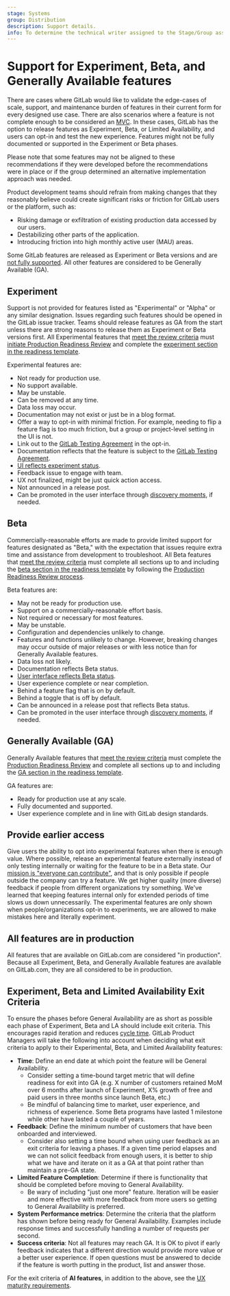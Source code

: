 ```yaml
---
stage: Systems
group: Distribution
description: Support details.
info: To determine the technical writer assigned to the Stage/Group associated with this page, see https://handbook.gitlab.com/handbook/product/ux/technical-writing/#assignments
---
```


# Support for Experiment, Beta, and Generally Available features

There are cases where GitLab would like to validate the edge-cases of scale, support, and maintenance burden of features in their current form for every designed use case.
There are also scenarios where a feature is not complete enough to be considered an [MVC](https://handbook.gitlab.com/handbook/product/product-principles/#the-minimal-viable-change-mvc).
In these cases, GitLab has the option to release features as Experiment, Beta, or Limited Availability, and users can opt-in and test the new experience.
Features might not be fully documented or supported in the Experiment or Beta phases.

Please note that some features may not be aligned to these recommendations if they were developed before the recommendations were in place or if the group determined an alternative implementation approach was needed.

Product development teams should refrain from making changes that they reasonably believe could create significant risks or friction for GitLab users or the platform, such as:

- Risking damage or exfiltration of existing production data accessed by our users.
- Destabilizing other parts of the application.
- Introducing friction into high monthly active user (MAU) areas.

Some GitLab features are released as Experiment or Beta versions and are
[not fully supported](https://about.gitlab.com/support/statement-of-support/#experiment-beta-features).
All other features are considered to be Generally Available (GA).

## Experiment

Support is not provided for features listed as "Experimental" or "Alpha" or any similar designation. Issues regarding such features should be opened in the GitLab issue tracker. Teams should release features as GA from the start unless there are strong reasons to release them as Experiment or Beta versions first.
All Experimental features that [meet the review criteria](https://handbook.gitlab.com/handbook/engineering/infrastructure/production/readiness/#criteria-for-starting-a-production-readiness-review) must [initiate Production Readiness Review](https://handbook.gitlab.com/handbook/engineering/infrastructure/production/readiness/#process) and complete the [experiment section in the readiness template](https://gitlab.com/gitlab-com/gl-infra/readiness/-/blob/master/.gitlab/issue_templates/production_readiness.md#experiment).

Experimental features are:

- Not ready for production use.
- No support available.
- May be unstable.
- Can be removed at any time.
- Data loss may occur.
- Documentation may not exist or just be in a blog format.
- Offer a way to opt-in with minimal friction. For example, needing to flip a feature flag is too much friction, but a group or project-level setting in the UI is not.
- Link out to the [GitLab Testing Agreement](https://about.gitlab.com/handbook/legal/testing-agreement/) in the opt-in.
- Documentation reflects that the feature is subject to the [GitLab Testing Agreement](https://about.gitlab.com/handbook/legal/testing-agreement/).
- [UI reflects experiment status](https://design.gitlab.com/usability/feature-management#highlighting-feature-versions).
- Feedback issue to engage with team.
- UX not finalized, might be just quick action access.
- Not announced in a release post.
- Can be promoted in the user interface through [discovery moments](https://design.gitlab.com/usability/feature-management#discovery-moments), if needed.

## Beta

Commercially-reasonable efforts are made to provide limited support for features designated as "Beta," with the expectation that issues require extra time and assistance from development to troubleshoot.
All Beta features that [meet the review criteria](https://handbook.gitlab.com/handbook/engineering/infrastructure/production/readiness/#criteria-for-starting-a-production-readiness-review) must complete all sections up to and including the [beta section in the readiness template](https://gitlab.com/gitlab-com/gl-infra/readiness/-/blob/master/.gitlab/issue_templates/production_readiness.md#beta) by following the [Production Readiness Review process](https://handbook.gitlab.com/handbook/engineering/infrastructure/production/readiness/#process).

Beta features are:

- May not be ready for production use.
- Support on a commercially-reasonable effort basis.
- Not required or necessary for most features.
- May be unstable.
- Configuration and dependencies unlikely to change.
- Features and functions unlikely to change. However, breaking changes may occur outside of major releases or with less notice than for Generally Available features.
- Data loss not likely.
- Documentation reflects Beta status.
- [User interface reflects Beta status](https://design.gitlab.com/usability/feature-management#highlighting-feature-versions).
- User experience complete or near completion.
- Behind a feature flag that is on by default.
- Behind a toggle that is off by default.
- Can be announced in a release post that reflects Beta status.
- Can be promoted in the user interface through [discovery moments](https://design.gitlab.com/usability/feature-management#discovery-moments), if needed.

## Generally Available (GA)

Generally Available features that [meet the review criteria](https://handbook.gitlab.com/handbook/engineering/infrastructure/production/readiness/#criteria-for-starting-a-production-readiness-review) must complete the [Production Readiness Review](https://handbook.gitlab.com/handbook/engineering/infrastructure/production/readiness) and complete all sections up to and including the [GA section in the readiness template](https://gitlab.com/gitlab-com/gl-infra/readiness/-/blob/master/.gitlab/issue_templates/production_readiness.md#general-availability).

GA features are:

- Ready for production use at any scale.
- Fully documented and supported.
- User experience complete and in line with GitLab design standards.

## Provide earlier access

Give users the ability to opt into experimental features when there is enough value.
Where possible, release an experimental feature externally instead of only testing internally or waiting for the feature to be in a Beta state.
Our [mission is "everyone can contribute"](https://about.gitlab.com/company/mission/), and that is only possible if people outside the company can try a feature.
We get higher quality (more diverse) feedback if people from different organizations try something.
We've learned that keeping features internal only for extended periods of time slows us down unnecessarily.
The experimental features are only shown when people/organizations opt-in to experiments, we are allowed to make mistakes here and literally experiment.

## All features are in production

All features that are available on GitLab.com are considered "in production".
Because all Experiment, Beta, and Generally Available features are available on GitLab.com, they are all considered to be in production.

## Experiment, Beta and Limited Availability Exit Criteria

To ensure the phases before General Availability are as short as possible each phase of Experiment, Beta and LA should include exit criteria.
This encourages rapid iteration and reduces [cycle time](https://handbook.gitlab.com/handbook/values/#reduce-cycle-time).
GitLab Product Managers will take the following into account when deciding what exit criteria to apply to their Experimental, Beta, and Limited Availability features:

- **Time**: Define an end date at which point the feature will be General Availability.
  - Consider setting a time-bound target metric that will define readiness for exit into GA (e.g. X number of customers retained MoM over 6 months after launch of Experiment, X% growth of free and paid users in three months since launch Beta, etc.)
  - Be mindful of balancing time to market, user experience, and richness of experience. Some Beta programs have lasted 1 milestone while other have lasted a couple of years.
- **Feedback**: Define the minimum number of customers that have been onboarded and interviewed.
  - Consider also setting a time bound when using user feedback as an exit criteria for leaving a phases. If a given time period elapses and we can not solicit feedback from enough users, it is better to ship what we have and iterate on it as a GA at that point rather than maintain a pre-GA state.
- **Limited Feature Completion**: Determine if there is functionality that should be completed before moving to General Availability.
  - Be wary of including "just one more" feature. Iteration will be easier and more effective with more feedback from more users so getting to General Availability is preferred.
- **System Performance metrics**: Determine the criteria that the platform has shown before being ready for General Availability. Examples include response times and successfully handling a number of requests per second.
- **Success criteria**: Not all features may reach GA. It is OK to pivot if early feedback indicates that a different direction would provide more value or a better user experience. If open questions must be answered to decide if the feature is worth putting in the product, list and answer those.

For the exit criteria of **AI features**, in addition to the above, see the [UX maturity requirements](https://handbook.gitlab.com/handbook/product/ai/ux-maturity/).
